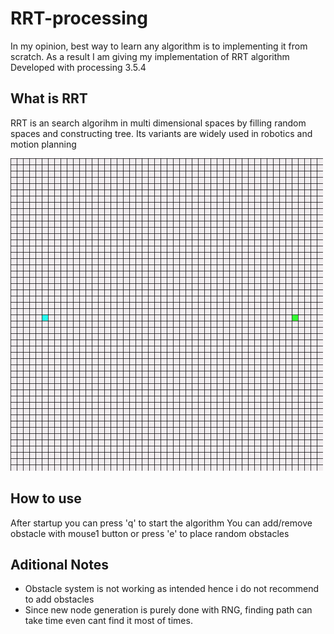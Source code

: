 # RRT-processing
In my opinion, best way to learn any algorithm is to implementing it from scratch. As a result I am giving my implementation of RRT algorithm
Developed with processing 3.5.4

## What is RRT
RRT is an search algorihm in multi dimensional spaces by filling random spaces and constructing tree. Its variants are widely used in robotics and motion planning

<img src="https://github.com/berkealgul/RRT-processing/blob/main/rrt.gif" width="500" height="500"/>


## How to use
After startup you can press 'q' to start the algorithm
You can add/remove obstacle with mouse1 button or press 'e' to place random obstacles

## Aditional Notes
- Obstacle system is not working as intended hence i do not recommend to add obstacles
- Since new node generation is purely done with RNG, finding path can take time even cant find it most of times.


